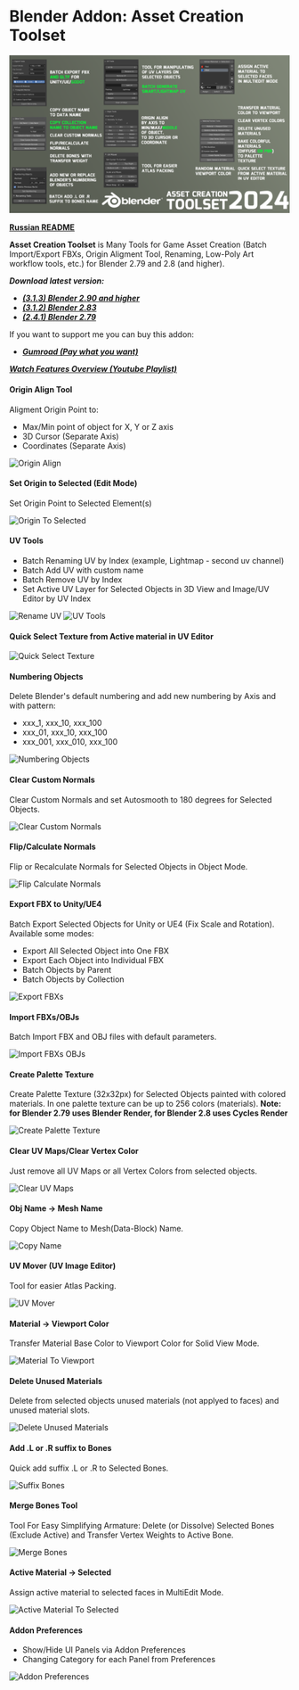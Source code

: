 # Blender Addon: Asset Creation Toolset

![Header](/images/headers/ACT_Header_1920.png)

**[Russian README](/README_ru.md)**

**Asset Creation Toolset** is Many Tools for Game Asset Creation (Batch Import/Export FBXs, Origin Aligment Tool, Renaming, Low-Poly Art workflow tools, etc.) for Blender 2.79 and 2.8 (and higher).

***Download latest version:***

* ***[(3.1.3) Blender 2.90 and higher](https://github.com/mrven/Blender-Asset-Creation-Toolset/raw/master/Releases/Asset_Creation_Toolset_3_1_3_290.zip)***
* ***[(3.1.2) Blender 2.83](https://github.com/mrven/Blender-Asset-Creation-Toolset/raw/master/Releases/Asset_Creation_Toolset_3_1_2_283.zip)***
* ***[(2.4.1) Blender 2.79](https://github.com/mrven/Blender-Asset-Creation-Toolset/raw/master/Releases/Asset_Creation_Toolset_2_4_1_279.zip)***

If you want to support me you can buy this addon:
* ***[Gumroad (Pay what you want)](https://gumroad.com/l/hPXIh)***


***[Watch Features Overview (Youtube Playlist)](https://www.youtube.com/playlist?list=PLmXnsUZu0CRr_UOQp3TapOVyEqbzZ0MkL)***



#### Origin Align Tool
Aligment Origin Point to:
* Max/Min point of object for X, Y or Z axis
* 3D Cursor (Separate Axis)
* Coordinates (Separate Axis)

![Origin Align](/images/gifs/01_Origin_Align.gif)


#### Set Origin to Selected (Edit Mode)
Set Origin Point to Selected Element(s)

![Origin To Selected](/images/gifs/13_OriginToSelected.gif)


#### UV Tools
* Batch Renaming UV by Index (example, Lightmap - second uv channel)
* Batch Add UV with custom name
* Batch Remove UV by Index
* Set Active UV Layer for Selected Objects in 3D View and Image/UV Editor by UV Index

![Rename UV](/images/gifs/02_RenameUV.gif)
![UV Tools](/images/pngs/02_UV_Tools.png)


#### Quick Select Texture from Active material in UV Editor

![Quick Select Texture](/images/pngs/03_Quick_Select_Texture.png)


#### Numbering Objects
Delete Blender's default numbering and add new numbering by Axis and with pattern:
* xxx_1, xxx_10, xxx_100
* xxx_01, xxx_10, xxx_100
* xxx_001, xxx_010, xxx_100

![Numbering Objects](/images/gifs/03_Numbering.gif)


#### Clear Custom Normals
Clear Custom Normals and set Autosmooth to 180 degrees for Selected Objects.

![Clear Custom Normals](/images/gifs/10_ClearCustomNormals.gif)


#### Flip/Calculate Normals
Flip or Recalculate Normals for Selected Objects in Object Mode.

![Flip Calculate Normals](/images/gifs/11_CalcNormals.gif)


#### Export FBX to Unity/UE4
Batch Export Selected Objects for Unity or UE4 (Fix Scale and Rotation). Available some modes:
* Export All Selected Object into One FBX
* Export Each Object into Individual FBX
* Batch Objects by Parent
* Batch Objects by Collection

![Export FBXs](/images/gifs/04_ExportFBX.gif)


#### Import FBXs/OBJs
Batch Import FBX and OBJ files with default parameters.

![Import FBXs OBJs](/images/gifs/05_ImportFBX.gif)


#### Create Palette Texture
Create Palette Texture (32x32px) for Selected Objects painted with colored materials. In one palette texture can be up to 256 colors (materials).
**Note: for Blender 2.79 uses Blender Render, for Blender 2.8 uses Cycles Render**

![Create Palette Texture](/images/gifs/06_PaletteTexture.gif)


#### Clear UV Maps/Clear Vertex Color
Just remove all UV Maps or all Vertex Colors from selected objects.

![Clear UV Maps](/images/gifs/08_ClearUVandVC.gif)


#### Obj Name -> Mesh Name
Copy Object Name to Mesh(Data-Block) Name.

![Copy Name](/images/gifs/09_ObjToMeshName.gif)


#### UV Mover (UV Image Editor)
Tool for easier Atlas Packing.

![UV Mover](/images/gifs/15_UVMover.gif)


#### Material -> Viewport Color
Transfer Material Base Color to Viewport Color for Solid View Mode.

![Material To Viewport](/images/gifs/07_MaterialToViewport.gif)


#### Delete Unused Materials
Delete from selected objects unused materials (not applyed to faces) and unused material slots.

![Delete Unused Materials](/images/gifs/12_DeleteUnusedMats.gif)


#### Add .L or .R suffix to Bones
Quick add suffix .L or .R to Selected Bones.

![Suffix Bones](/images/gifs/16_BonesSuffix.gif)


#### Merge Bones Tool
Tool For Easy Simplifying Armature: Delete (or Dissolve) Selected Bones (Exclude Active) and Transfer Vertex Weights to Active Bone.

![Merge Bones](/images/gifs/17_MergeBones.gif)


#### Active Material -> Selected
Assign active material to selected faces in MultiEdit Mode.

![Active Material To Selected](/images/gifs/14_ActiveMatToSelected.gif)


#### Addon Preferences
* Show/Hide UI Panels via Addon Preferences
* Changing Category for each Panel from Preferences

![Addon Preferences](/images/pngs/01_Addon_Prefs.png)